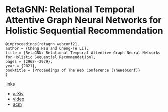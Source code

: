 # RetaGNN: Relational Temporal Attentive Graph Neural Networks for Holistic Sequential Recommendation

```
@inproceedings{retagnn_webconf21,
author = {Cheng Hsu and Cheng-Te Li},
title = {RetaGNN: Relational Temporal Attentive Graph Neural Networks for Holistic Sequential Recommendation},
pages = {2968--2979},
year = {2021},
booktitle = {Proceedings of The Web Conference (TheWebConf)}
}
```

links
- [arXiv](https://arxiv.org/abs/2101.12457)
- [video](https://www.youtube.com/watch?v=1GOHIdnFiFk)
- [acm](https://dl.acm.org/doi/10.1145/3442381.3449957)